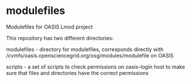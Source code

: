 modulefiles
===========

Modulefiles for OASIS Lmod project

This repository has two different directories:

   modulefiles - directory for modulefiles, corresponds directly with /cvmfs/oasis.opensciencegrid.org/osg/modules/modulefile on OASIS
   
   scripts - a set of scripts to check permissions on oasis-login host to make sure that files and directories have the correct permissions
   

                 
                 
